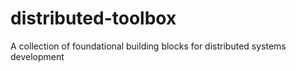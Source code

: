 # distributed-toolbox
A collection of foundational building blocks for distributed systems development
